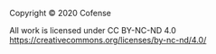 Copyright © 2020 Cofense

All work is licensed under CC BY-NC-ND 4.0 https://creativecommons.org/licenses/by-nc-nd/4.0/
